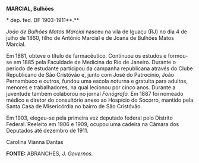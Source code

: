 **MARCIAL, Bulhões**

\* dep. fed. DF 1903-1911**.**

*João de Bulhões Matos Marcial* nasceu na vila de Iguaçu (RJ) no dia 4
de julho de 1860, filho de Antônio Marcial e de Joana de Bulhões Matos
Marcial.

Em 1881, obteve o título de farmacêutico. Continuou os estudos e
formou-se em 1885 pela Faculdade de Medicina do Rio de Janeiro. Durante
o período de estudante participou da campanha republicana através do
Clube Republicano de São Cristóvão e, junto com José do Patrocínio, João
Pernambuco e outros, fundou uma escola noturna e gratuita para adultos,
menores e trabalhadores, na qual lecionou por cinco anos. Durante a
juventude também colaborou no jornal *Fonógrafo.* Em 1887 foi nomeado
médico e diretor do consultório anexo ao Hospício do Socorro, mantido
pela Santa Casa de Misericórdia no bairro de São Cristóvão.

Em 1903, elegeu-se pela primeira vez deputado federal pelo Distrito
Federal. Reeleito em 1906 e 1909, ocupou uma cadeira na Câmara dos
Deputados até dezembro de 1911.

Carolina Vianna Dantas

**FONTE:** ABRANCHES, J. *Governos.*
